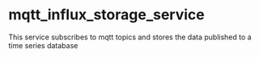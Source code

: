# mqtt_influx_storage_service
This service subscribes to mqtt topics and stores the data published to a time series database
